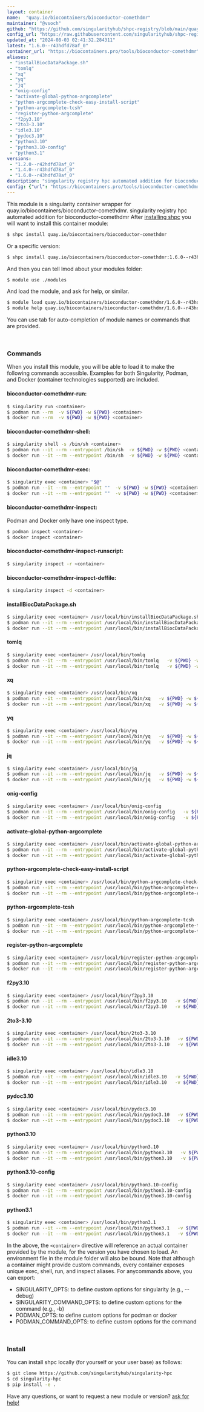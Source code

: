 ```yaml
---
layout: container
name:  "quay.io/biocontainers/bioconductor-comethdmr"
maintainer: "@vsoch"
github: "https://github.com/singularityhub/shpc-registry/blob/main/quay.io/biocontainers/bioconductor-comethdmr/container.yaml"
config_url: "https://raw.githubusercontent.com/singularityhub/shpc-registry/main/quay.io/biocontainers/bioconductor-comethdmr/container.yaml"
updated_at: "2024-08-03 02:41:32.284311"
latest: "1.6.0--r43hdfd78af_0"
container_url: "https://biocontainers.pro/tools/bioconductor-comethdmr"
aliases:
 - "installBiocDataPackage.sh"
 - "tomlq"
 - "xq"
 - "yq"
 - "jq"
 - "onig-config"
 - "activate-global-python-argcomplete"
 - "python-argcomplete-check-easy-install-script"
 - "python-argcomplete-tcsh"
 - "register-python-argcomplete"
 - "f2py3.10"
 - "2to3-3.10"
 - "idle3.10"
 - "pydoc3.10"
 - "python3.10"
 - "python3.10-config"
 - "python3.1"
versions:
 - "1.2.0--r42hdfd78af_0"
 - "1.4.0--r43hdfd78af_0"
 - "1.6.0--r43hdfd78af_0"
description: "singularity registry hpc automated addition for bioconductor-comethdmr"
config: {"url": "https://biocontainers.pro/tools/bioconductor-comethdmr", "maintainer": "@vsoch", "description": "singularity registry hpc automated addition for bioconductor-comethdmr", "latest": {"1.6.0--r43hdfd78af_0": "sha256:79d04f635848945617d4e295402ba9140b65d0b164296dfd120115fa9da9b0de"}, "tags": {"1.2.0--r42hdfd78af_0": "sha256:4b7f9f1b5372e78d597d34919180eb833e0aba358b6e426e066e63675910a5f4", "1.4.0--r43hdfd78af_0": "sha256:88812cedf7374d56f24d212ac465de74f68ba8be54ee838d49ce11ca7055cac8", "1.6.0--r43hdfd78af_0": "sha256:79d04f635848945617d4e295402ba9140b65d0b164296dfd120115fa9da9b0de"}, "docker": "quay.io/biocontainers/bioconductor-comethdmr", "aliases": {"installBiocDataPackage.sh": "/usr/local/bin/installBiocDataPackage.sh", "tomlq": "/usr/local/bin/tomlq", "xq": "/usr/local/bin/xq", "yq": "/usr/local/bin/yq", "jq": "/usr/local/bin/jq", "onig-config": "/usr/local/bin/onig-config", "activate-global-python-argcomplete": "/usr/local/bin/activate-global-python-argcomplete", "python-argcomplete-check-easy-install-script": "/usr/local/bin/python-argcomplete-check-easy-install-script", "python-argcomplete-tcsh": "/usr/local/bin/python-argcomplete-tcsh", "register-python-argcomplete": "/usr/local/bin/register-python-argcomplete", "f2py3.10": "/usr/local/bin/f2py3.10", "2to3-3.10": "/usr/local/bin/2to3-3.10", "idle3.10": "/usr/local/bin/idle3.10", "pydoc3.10": "/usr/local/bin/pydoc3.10", "python3.10": "/usr/local/bin/python3.10", "python3.10-config": "/usr/local/bin/python3.10-config", "python3.1": "/usr/local/bin/python3.1"}}
---
```


This module is a singularity container wrapper for quay.io/biocontainers/bioconductor-comethdmr.
singularity registry hpc automated addition for bioconductor-comethdmr
After [installing shpc](#install) you will want to install this container module:


```bash
$ shpc install quay.io/biocontainers/bioconductor-comethdmr
```

Or a specific version:

```bash
$ shpc install quay.io/biocontainers/bioconductor-comethdmr:1.6.0--r43hdfd78af_0
```

And then you can tell lmod about your modules folder:

```bash
$ module use ./modules
```

And load the module, and ask for help, or similar.

```bash
$ module load quay.io/biocontainers/bioconductor-comethdmr/1.6.0--r43hdfd78af_0
$ module help quay.io/biocontainers/bioconductor-comethdmr/1.6.0--r43hdfd78af_0
```

You can use tab for auto-completion of module names or commands that are provided.

<br>

### Commands

When you install this module, you will be able to load it to make the following commands accessible.
Examples for both Singularity, Podman, and Docker (container technologies supported) are included.

#### bioconductor-comethdmr-run:

```bash
$ singularity run <container>
$ podman run --rm  -v ${PWD} -w ${PWD} <container>
$ docker run --rm  -v ${PWD} -w ${PWD} <container>
```

#### bioconductor-comethdmr-shell:

```bash
$ singularity shell -s /bin/sh <container>
$ podman run --it --rm --entrypoint /bin/sh  -v ${PWD} -w ${PWD} <container>
$ docker run --it --rm --entrypoint /bin/sh  -v ${PWD} -w ${PWD} <container>
```

#### bioconductor-comethdmr-exec:

```bash
$ singularity exec <container> "$@"
$ podman run --it --rm --entrypoint ""  -v ${PWD} -w ${PWD} <container> "$@"
$ docker run --it --rm --entrypoint ""  -v ${PWD} -w ${PWD} <container> "$@"
```

#### bioconductor-comethdmr-inspect:

Podman and Docker only have one inspect type.

```bash
$ podman inspect <container>
$ docker inspect <container>
```

#### bioconductor-comethdmr-inspect-runscript:

```bash
$ singularity inspect -r <container>
```

#### bioconductor-comethdmr-inspect-deffile:

```bash
$ singularity inspect -d <container>
```


#### installBiocDataPackage.sh

```bash
$ singularity exec <container> /usr/local/bin/installBiocDataPackage.sh
$ podman run --it --rm --entrypoint /usr/local/bin/installBiocDataPackage.sh   -v ${PWD} -w ${PWD} <container> -c " $@"
$ docker run --it --rm --entrypoint /usr/local/bin/installBiocDataPackage.sh   -v ${PWD} -w ${PWD} <container> -c " $@"
```


#### tomlq

```bash
$ singularity exec <container> /usr/local/bin/tomlq
$ podman run --it --rm --entrypoint /usr/local/bin/tomlq   -v ${PWD} -w ${PWD} <container> -c " $@"
$ docker run --it --rm --entrypoint /usr/local/bin/tomlq   -v ${PWD} -w ${PWD} <container> -c " $@"
```


#### xq

```bash
$ singularity exec <container> /usr/local/bin/xq
$ podman run --it --rm --entrypoint /usr/local/bin/xq   -v ${PWD} -w ${PWD} <container> -c " $@"
$ docker run --it --rm --entrypoint /usr/local/bin/xq   -v ${PWD} -w ${PWD} <container> -c " $@"
```


#### yq

```bash
$ singularity exec <container> /usr/local/bin/yq
$ podman run --it --rm --entrypoint /usr/local/bin/yq   -v ${PWD} -w ${PWD} <container> -c " $@"
$ docker run --it --rm --entrypoint /usr/local/bin/yq   -v ${PWD} -w ${PWD} <container> -c " $@"
```


#### jq

```bash
$ singularity exec <container> /usr/local/bin/jq
$ podman run --it --rm --entrypoint /usr/local/bin/jq   -v ${PWD} -w ${PWD} <container> -c " $@"
$ docker run --it --rm --entrypoint /usr/local/bin/jq   -v ${PWD} -w ${PWD} <container> -c " $@"
```


#### onig-config

```bash
$ singularity exec <container> /usr/local/bin/onig-config
$ podman run --it --rm --entrypoint /usr/local/bin/onig-config   -v ${PWD} -w ${PWD} <container> -c " $@"
$ docker run --it --rm --entrypoint /usr/local/bin/onig-config   -v ${PWD} -w ${PWD} <container> -c " $@"
```


#### activate-global-python-argcomplete

```bash
$ singularity exec <container> /usr/local/bin/activate-global-python-argcomplete
$ podman run --it --rm --entrypoint /usr/local/bin/activate-global-python-argcomplete   -v ${PWD} -w ${PWD} <container> -c " $@"
$ docker run --it --rm --entrypoint /usr/local/bin/activate-global-python-argcomplete   -v ${PWD} -w ${PWD} <container> -c " $@"
```


#### python-argcomplete-check-easy-install-script

```bash
$ singularity exec <container> /usr/local/bin/python-argcomplete-check-easy-install-script
$ podman run --it --rm --entrypoint /usr/local/bin/python-argcomplete-check-easy-install-script   -v ${PWD} -w ${PWD} <container> -c " $@"
$ docker run --it --rm --entrypoint /usr/local/bin/python-argcomplete-check-easy-install-script   -v ${PWD} -w ${PWD} <container> -c " $@"
```


#### python-argcomplete-tcsh

```bash
$ singularity exec <container> /usr/local/bin/python-argcomplete-tcsh
$ podman run --it --rm --entrypoint /usr/local/bin/python-argcomplete-tcsh   -v ${PWD} -w ${PWD} <container> -c " $@"
$ docker run --it --rm --entrypoint /usr/local/bin/python-argcomplete-tcsh   -v ${PWD} -w ${PWD} <container> -c " $@"
```


#### register-python-argcomplete

```bash
$ singularity exec <container> /usr/local/bin/register-python-argcomplete
$ podman run --it --rm --entrypoint /usr/local/bin/register-python-argcomplete   -v ${PWD} -w ${PWD} <container> -c " $@"
$ docker run --it --rm --entrypoint /usr/local/bin/register-python-argcomplete   -v ${PWD} -w ${PWD} <container> -c " $@"
```


#### f2py3.10

```bash
$ singularity exec <container> /usr/local/bin/f2py3.10
$ podman run --it --rm --entrypoint /usr/local/bin/f2py3.10   -v ${PWD} -w ${PWD} <container> -c " $@"
$ docker run --it --rm --entrypoint /usr/local/bin/f2py3.10   -v ${PWD} -w ${PWD} <container> -c " $@"
```


#### 2to3-3.10

```bash
$ singularity exec <container> /usr/local/bin/2to3-3.10
$ podman run --it --rm --entrypoint /usr/local/bin/2to3-3.10   -v ${PWD} -w ${PWD} <container> -c " $@"
$ docker run --it --rm --entrypoint /usr/local/bin/2to3-3.10   -v ${PWD} -w ${PWD} <container> -c " $@"
```


#### idle3.10

```bash
$ singularity exec <container> /usr/local/bin/idle3.10
$ podman run --it --rm --entrypoint /usr/local/bin/idle3.10   -v ${PWD} -w ${PWD} <container> -c " $@"
$ docker run --it --rm --entrypoint /usr/local/bin/idle3.10   -v ${PWD} -w ${PWD} <container> -c " $@"
```


#### pydoc3.10

```bash
$ singularity exec <container> /usr/local/bin/pydoc3.10
$ podman run --it --rm --entrypoint /usr/local/bin/pydoc3.10   -v ${PWD} -w ${PWD} <container> -c " $@"
$ docker run --it --rm --entrypoint /usr/local/bin/pydoc3.10   -v ${PWD} -w ${PWD} <container> -c " $@"
```


#### python3.10

```bash
$ singularity exec <container> /usr/local/bin/python3.10
$ podman run --it --rm --entrypoint /usr/local/bin/python3.10   -v ${PWD} -w ${PWD} <container> -c " $@"
$ docker run --it --rm --entrypoint /usr/local/bin/python3.10   -v ${PWD} -w ${PWD} <container> -c " $@"
```


#### python3.10-config

```bash
$ singularity exec <container> /usr/local/bin/python3.10-config
$ podman run --it --rm --entrypoint /usr/local/bin/python3.10-config   -v ${PWD} -w ${PWD} <container> -c " $@"
$ docker run --it --rm --entrypoint /usr/local/bin/python3.10-config   -v ${PWD} -w ${PWD} <container> -c " $@"
```


#### python3.1

```bash
$ singularity exec <container> /usr/local/bin/python3.1
$ podman run --it --rm --entrypoint /usr/local/bin/python3.1   -v ${PWD} -w ${PWD} <container> -c " $@"
$ docker run --it --rm --entrypoint /usr/local/bin/python3.1   -v ${PWD} -w ${PWD} <container> -c " $@"
```



In the above, the `<container>` directive will reference an actual container provided
by the module, for the version you have chosen to load. An environment file in the
module folder will also be bound. Note that although a container
might provide custom commands, every container exposes unique exec, shell, run, and
inspect aliases. For anycommands above, you can export:

 - SINGULARITY_OPTS: to define custom options for singularity (e.g., --debug)
 - SINGULARITY_COMMAND_OPTS: to define custom options for the command (e.g., -b)
 - PODMAN_OPTS: to define custom options for podman or docker
 - PODMAN_COMMAND_OPTS: to define custom options for the command

<br>

### Install

You can install shpc locally (for yourself or your user base) as follows:

```bash
$ git clone https://github.com/singularityhub/singularity-hpc
$ cd singularity-hpc
$ pip install -e .
```

Have any questions, or want to request a new module or version? [ask for help!](https://github.com/singularityhub/singularity-hpc/issues)